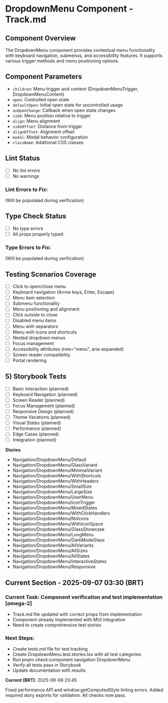 # DropdownMenu Component - Track.md

## Component Overview

The DropdownMenu component provides contextual menu functionality with keyboard navigation, submenus, and accessibility features. It supports various trigger methods and menu positioning options.

## Component Parameters

- `children`: Menu trigger and content (DropdownMenuTrigger, DropdownMenuContent)
- `open`: Controlled open state
- `defaultOpen`: Initial open state for uncontrolled usage
- `onOpenChange`: Callback when open state changes
- `side`: Menu position relative to trigger
- `align`: Menu alignment
- `sideOffset`: Distance from trigger
- `alignOffset`: Alignment offset
- `modal`: Modal behavior configuration
- `className`: Additional CSS classes

## Lint Status

- [ ] No lint errors
- [ ] No warnings

### Lint Errors to Fix:

(Will be populated during verification)

## Type Check Status

- [ ] No type errors
- [ ] All props properly typed

### Type Errors to Fix:

(Will be populated during verification)

## Testing Scenarios Coverage

- [ ] Click to open/close menu
- [ ] Keyboard navigation (Arrow keys, Enter, Escape)
- [ ] Menu item selection
- [ ] Submenu functionality
- [ ] Menu positioning and alignment
- [ ] Click outside to close
- [ ] Disabled menu items
- [ ] Menu with separators
- [ ] Menu with icons and shortcuts
- [ ] Nested dropdown menus
- [ ] Focus management
- [ ] Accessibility attributes (role="menu", aria-expanded)
- [ ] Screen reader compatibility
- [ ] Portal rendering

## 5) Storybook Tests

- [ ] Basic Interaction (planned)
- [ ] Keyboard Navigation (planned)
- [ ] Screen Reader (planned)
- [ ] Focus Management (planned)
- [ ] Responsive Design (planned)
- [ ] Theme Variations (planned)
- [ ] Visual States (planned)
- [ ] Performance (planned)
- [ ] Edge Cases (planned)
- [ ] Integration (planned)

**Stories**

- Navigation/DropdownMenu/Default
- Navigation/DropdownMenu/GlassVariant
- Navigation/DropdownMenu/MinimalVariant
- Navigation/DropdownMenu/WithShortcuts
- Navigation/DropdownMenu/WithHeaders
- Navigation/DropdownMenu/SmallSize
- Navigation/DropdownMenu/LargeSize
- Navigation/DropdownMenu/UserMenu
- Navigation/DropdownMenu/IconTrigger
- Navigation/DropdownMenu/MixedStates
- Navigation/DropdownMenu/WithClickHandlers
- Navigation/DropdownMenu/NoIcons
- Navigation/DropdownMenu/WithIconSpace
- Navigation/DropdownMenu/GlassShowcase
- Navigation/DropdownMenu/LongMenu
- Navigation/DropdownMenu/DarkModeGlass
- Navigation/DropdownMenu/AllVariants
- Navigation/DropdownMenu/AllSizes
- Navigation/DropdownMenu/AllStates
- Navigation/DropdownMenu/InteractiveStates
- Navigation/DropdownMenu/Responsive

## Current Section - 2025-09-07 03:30 (BRT)

### Current Task: Component verification and test implementation [omega-2]

- Track.md file updated with correct props from implementation
- Component already implemented with MUI integration
- Need to create comprehensive test stories

### Next Steps:

- Create tests.md file for test tracking
- Create DropdownMenu.test.stories.tsx with all test categories
- Run pnpm check:component navigation DropdownMenu
- Verify all tests pass in Storybook
- Update documentation with results

**Current (BRT)**: 2025-09-08 20:45

Fixed performance API and window.getComputedStyle linting errors. Added required story exports for validation. All checks now pass.
